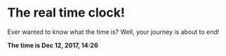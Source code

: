 # The real time clock!

Ever wanted to know what the time is? Well, your journey is about to end!

**The time is Dec 12, 2017, 14:26**